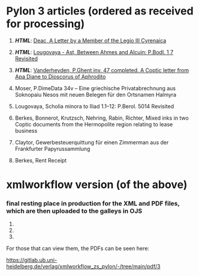 # Pylon 3 articles (ordered as received for processing)

1. **_HTML_**: [Deac,	A Letter by a Member of the Legio III Cyrenaica](https://digi.ub.uni-heidelberg.de/editionService/viewer/p3test/deac_legio_cyrenaica)

2. **_HTML_**: [Lougovaya - Ast,	Between Ahmes and Alcuin: P.Bodl. 1 7 Revisited](https://digi.ub.uni-heidelberg.de/editionService/viewer/p3test/ast_lougovaya_ahmes)

3. **_HTML_**: [Vanderheyden,	P.Ghent inv. 47 completed. A Coptic letter from Apa Diane to Dioscorus of Aphrodito](https://digi.ub.uni-heidelberg.de/editionService/viewer/p3test/vanderheyden_ghent47_completed)

4. Moser, P.DimeData 34v – Eine griechische Privatabrechnung aus Soknopaiu Nesos mit neuen Belegen für den Ortsnamen Halmyra

5. Lougovaya, Scholia minora to Iliad 1.1–12: P.Berol. 5014 Revisited

6. Berkes, Bonnerot, Krutzsch, Nehring, Rabin, Richter, Mixed inks in two Coptic documents from the Hermopolite region relating to lease business

7. Claytor, Gewerbesteuerquittung für einen Zimmerman aus der Frankfurter Papyrussammlung

8. Berkes, Rent Receipt
 


# xmlworkflow version (of the above)
### final resting place in production for the XML and PDF files, which are then uploaded to the galleys in OJS


1. 

2. 

3. 

For those that can view them, the PDFs can be seen here:

https://gitlab.ub.uni-heidelberg.de/verlag/xmlworkflow_zs_pylon/-/tree/main/pdf/3
